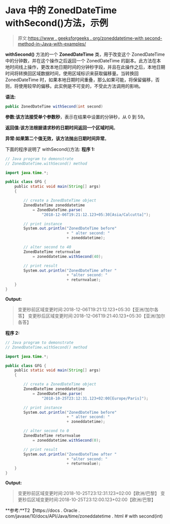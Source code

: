 # Java 中的 ZonedDateTime withSecond()方法，示例

> 原文:[https://www . geeksforgeeks . org/zoneddatetime-with second-method-in-Java-with-examples/](https://www.geeksforgeeks.org/zoneddatetime-withsecond-method-in-java-with-examples/)

**withSecond()** 方法的一个 **ZonedDateTime** 类，用于改变这个 ZonedDateTime 中的分钟数，并在这个操作之后返回一个 ZonedDateTime 的副本。此方法在本地时间线上操作，更改本地日期时间的分钟秒字段，并且在此操作之后，本地日期时间将转换回区域数据时间，使用区域标识来获取偏移量。当转换回 ZonedDateTime 时，如果本地日期时间重叠，那么如果可能，将保留偏移，否则，将使用较早的偏移。此实例是不可变的，不受此方法调用的影响。

**语法:**

```java
public ZonedDateTime withSecond(int second)

```

**参数:**该方法接受单个参数**秒**，表示在结果中设置的分钟秒，从 0 到 59。

**返回值:**该方法根据请求秒的日期时间返回一个**区域时间**。

**异常:**如果第二个值无效，该方法抛出**日期时间异常**。

下面的程序说明了 withSecond()方法:
**程序 1:**

```java
// Java program to demonstrate
// ZonedDateTime.withSecond() method

import java.time.*;

public class GFG {
    public static void main(String[] args)
    {

        // create a ZonedDateTime object
        ZonedDateTime zoneddatetime
            = ZonedDateTime.parse(
                "2018-12-06T19:21:12.123+05:30[Asia/Calcutta]");

        // print instance
        System.out.println("ZonedDateTime before"
                           + " alter second: "
                           + zoneddatetime);

        // alter second to 40
        ZonedDateTime returnvalue
            = zoneddatetime.withSecond(40);

        // print result
        System.out.println("ZonedDateTime after "
                           + "alter second: "
                           + returnvalue);
    }
}
```

**Output:**

> 变更秒前区域变更时间:2018-12-06T19:21:12.123+05:30【亚洲/加尔各答】
> 变更秒后区域变更时间:2018-12-06T19:21:40.123+05:30【亚洲/加尔各答】

**程序 2:**

```java
// Java program to demonstrate
// ZonedDateTime.withSecond() method

import java.time.*;

public class GFG {
    public static void main(String[] args)
    {

        // create a ZonedDateTime object
        ZonedDateTime zoneddatetime
            = ZonedDateTime.parse(
                "2018-10-25T23:12:31.123+02:00[Europe/Paris]");

        // print instance
        System.out.println("ZonedDateTime before"
                           + " alter second: "
                           + zoneddatetime);

        // alter second to 0
        ZonedDateTime returnvalue
            = zoneddatetime.withSecond(0);

        // print result
        System.out.println("ZonedDateTime after "
                           + "alter second: "
                           + returnvalue);
    }
}
```

**Output:**

> 变更秒前区域变更时间:2018-10-25T23:12:31.123+02:00【欧洲/巴黎】
> 变更秒后区域变更时间:2018-10-25T23:12:00.123+02:00【欧洲/巴黎】

**参考:**T2【https://docs . Oracle . com/javase/10/docs/API/Java/time/zoneddatetime . html # with second(int)